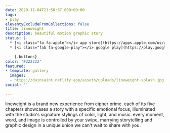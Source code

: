 ```yaml
---
date: 2020-11-04T21:58:37.000+00:00
tags:
- play
eleventyExcludeFromCollections: false
title: lineweight
description: beautiful motion graphic story
status: |-
  * [<i class="fa fa-apple"></i> app store](https://apps.apple.com/us/app/lineweight/id1415191501)
  * [<i class="fab fa-google-play"></i> google play](https://play.google.com/store/apps/details?id=com.thelabel.android.lineweight)

    {.buttons}
color: "#222222"
featured:
- template: gallery
  images:
  - https://dainsaint.netlify.app/assets/uploads/lineweight-splash.jpg
social: ''

---
```

lineweight is a brand new experience from cipher prime. each of its five chapters showcases a story with a specific emotional focus, illuminated with the studio's signature stylings of color, light, and music. every moment, word, and image is controlled by your swipe, marrying storytelling and graphic design in a unique union we can't wait to share with you.